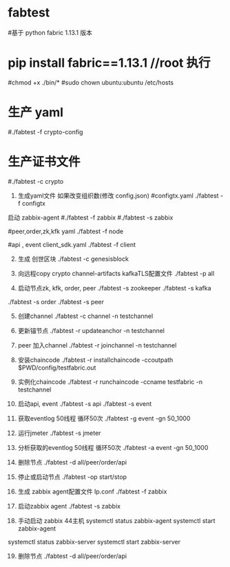 # fabtest

#基于 python fabric 1.13.1 版本
# pip install fabric==1.13.1    //root 执行

#chmod +x ./bin/*
#sudo chown ubuntu:ubuntu /etc/hosts
# 生产 yaml
#./fabtest -f crypto-config
# 生产证书文件
#./fabtest -c crypto

1. 生成yaml文件  如果改变组织数(修改 config.json)
#configtx.yaml
./fabtest -f configtx

启动 zabbix-agent
#./fabtest -f zabbix
#./fabtest -s zabbix

#peer,order,zk,kfk yaml
./fabtest -f node

#api , event client_sdk.yaml
./fabtest -f client

2. 生成 创世区块
./fabtest -c genesisblock

3. 向远程copy crypto channel-artifacts kafkaTLS配置文件
./fabtest -p all
 
4. 启动节点zk, kfk, order, peer
./fabtest -s zookeeper
./fabtest -s kafka

./fabtest -s order
./fabtest -s peer

5. 创建channel
./fabtest -c channel -n testchannel

6. 更新锚节点
./fabtest -r updateanchor -n testchannel

7. peer 加入channel
./fabtest -r joinchannel -n testchannel

8. 安装chaincode
./fabtest -r installchaincode -ccoutpath $PWD/config/testfabric.out

9. 实例化chaincode
./fabtest -r runchaincode -ccname testfabric -n testchannel

10. 启动api, event
./fabtest -s api
./fabtest -s event

11. 获取eventlog  50线程 循环50次
./fabtest -g event -gn 50_1000


12. 运行jmeter
./fabtest -s jmeter

13. 分析获取的eventlog  50线程 循环50次
./fabtest -a event -gn 50_1000

14. 删除节点
./fabtest -d all/peer/order/api

15. 停止或启动节点
./fabtest -op start/stop

16. 生成 zabbix agent配置文件 Ip.conf
./fabtest -f zabbix

17. 启动zabbix agent
./fabtest -s zabbix

18. 手动启动 zabbix   44主机
systemctl status zabbix-agent
systemctl start zabbix-agent

systemctl status zabbix-server
systemctl start zabbix-server

19. 删除节点
./fabtest -d all/peer/order/api

